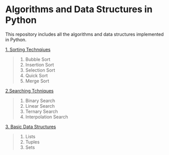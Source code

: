 # Algorithms and Data Structures in Python

This repository includes all the algorithms and data structures implemented in Python.

[1. Sorting Technqiues](https://github.com/nikita1610/DSA_in_Python/tree/master/Sorting%20Techniques)
> 1. Bubble Sort<br>
> 2. Insertion Sort<br>
> 3. Selection Sort<br>
> 4. Quick Sort<br>
> 5. Merge Sort

[2.Searching Tchniques](https://github.com/nikita1610/DSA_in_Python/tree/master/Searching%20Techniques)
> 1. Binary Search <br>
> 2. Linear Search <br>
> 3. Ternary Search <br>
> 4. Interpolation Search <br>

[3. Basic Data Structures](https://github.com/nikita1610/DSA_in_Python/tree/master/Basic%20Data%20Structures)
> 1. Lists <br>
> 2. Tuples <br>
> 3. Sets <br>
